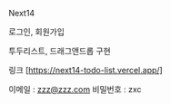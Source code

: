Next14

로그인, 회원가입

투두리스트, 드래그앤드롭 구현

링크 [https://next14-todo-list.vercel.app/]

이메일 : zzz@zzz.com
비밀번호 : zxc
